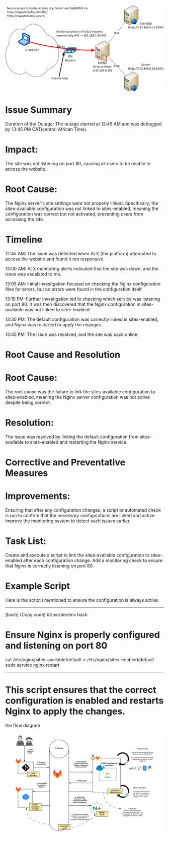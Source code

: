 ![Technical Issue Resolution](./image-asset.png)

# Issue Summary
Duration of the Outage: The outage started at 12:45 AM and was debugged by 13:45 PM CAT(central African Time).

# Impact:
The site was not listening on port 80, causing all users to be unable to access the website.

# Root Cause:
The Nginx server's site settings were not properly linked. Specifically, the sites-available configuration was not linked to sites-enabled, meaning the configuration was correct but not activated, preventing users from accessing the site.

# Timeline
12:45 AM: The issue was detected when ALX (the platform) attempted to access the website and found it not responsive.

13:00 AM: ALX monitoring alerts indicated that the site was down, and the issue was escalated to me.

13:05 AM: Initial investigation focused on checking the Nginx configuration files for errors, but no errors were found in the configuration itself.

13:15 PM: Further investigation led to checking which service was listening on port 80. It was then discovered that the Nginx configuration in sites-available was not linked to sites-enabled.

13:30 PM: The default configuration was correctly linked in sites-enabled, and Nginx was restarted to apply the changes.

13:45 PM: The issue was resolved, and the site was back online.

# Root Cause and Resolution
# Root Cause:
The root cause was the failure to link the sites-available configuration to sites-enabled, meaning the Nginx server configuration was not active despite being correct.

# Resolution:
The issue was resolved by linking the default configuration from sites-available to sites-enabled and restarting the Nginx service.

# Corrective and Preventative Measures

# Improvements:
Ensuring that after any configuration changes, a script or automated check is run to confirm that the necessary configurations are linked and active.
Improve the monitoring system to detect such issues earlier.

# Task List:

Create and execute a script to link the sites-available configuration to sites-enabled after each configuration change.
Add a monitoring check to ensure that Nginx is correctly listening on port 80.

# Example Script
Here is the script i mentioned to ensure the configuration is always active:

______________________________________________________________
[bash]
(Copy code)
#!/usr/bin/env bash
# Ensure Nginx is properly configured and listening on port 80

cat /etc/nginx/sites-available/default > /etc/nginx/sites-enabled/default
sudo service nginx restart
_______________________________________________________________

# This script ensures that the correct configuration is enabled and restarts Nginx to apply the changes.
the flow diagram
![Nginx Configuration Flow](./chart.png)
